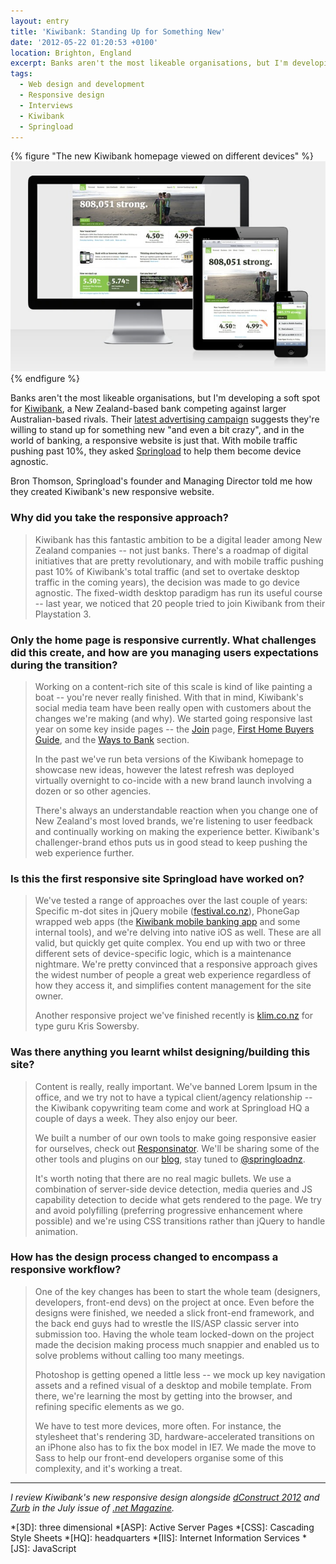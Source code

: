 ```yaml
---
layout: entry
title: 'Kiwibank: Standing Up for Something New'
date: '2012-05-22 01:20:53 +0100'
location: Brighton, England
excerpt: Banks aren't the most likeable organisations, but I'm developing a soft spot for Kiwibank, a New Zealand-based bank competing against larger Australian-based rivals. Their latest advertising campaign suggests they're willing to stand up for something new "and even a bit crazy", and in the world of banking, a responsive website is just that.
tags:
  - Web design and development
  - Responsive design
  - Interviews
  - Kiwibank
  - Springload
---
```

{% figure "The new Kiwibank homepage viewed on different devices" %}
![](/assets/images/2012/05/kiwibank.jpg)
{% endfigure %}

Banks aren't the most likeable organisations, but I'm developing a soft spot for [Kiwibank][1], a New Zealand-based bank competing against larger Australian-based rivals. Their [latest advertising campaign][2] suggests they're willing to stand up for something new "and even a bit crazy", and in the world of banking, a responsive website is just that. With mobile traffic pushing past 10%, they asked [Springload][3] to help them become device agnostic.

Bron Thomson, Springload's founder and Managing Director told me how they created Kiwibank's new responsive website.

### Why did you take the responsive approach?
> Kiwibank has this fantastic ambition to be a digital leader among New Zealand companies -- not just banks. There's a roadmap of digital initiatives that are pretty revolutionary, and with mobile traffic pushing past 10% of Kiwibank's total traffic (and set to overtake desktop traffic in the coming years), the decision was made to go device agnostic. The fixed-width desktop paradigm has run its useful course -- last year, we noticed that 20 people tried to join Kiwibank from their Playstation 3. 

### Only the home page is responsive currently. What challenges did this create, and how are you managing users expectations during the transition?
> Working on a content-rich site of this scale is kind of like painting a boat -- you're never really finished. With that in mind, Kiwibank's social media team have been really open with customers about the changes we're making (and why). We started going responsive last year on some key inside pages -- the [Join][4] page, [First Home Buyers Guide][5], and the [Ways to Bank][6] section. 
> 
> In the past we've run beta versions of the Kiwibank homepage to showcase new ideas, however the latest refresh was deployed virtually overnight to co-incide with a new brand launch involving a dozen or so other agencies. 
>
> There's always an understandable reaction when you change one of New Zealand's most loved brands, we're listening to user feedback and continually working on making the experience better. Kiwibank's challenger-brand ethos puts us in good stead to keep pushing the web experience further.

### Is this the first responsive site Springload have worked on?
> We've tested a range of approaches over the last couple of years: Specific m-dot sites in jQuery mobile ([festival.co.nz][7]), PhoneGap wrapped web apps (the [Kiwibank mobile banking app][8] and some internal tools), and we're delving into native iOS as well. These are all valid, but quickly get quite complex. You end up with two or three different sets of device-specific logic, which is a maintenance nightmare. We're pretty convinced that a responsive approach gives the widest number of people a great web experience regardless of how they access it, and simplifies content management for the site owner.
> 
> Another responsive project we've finished recently is [klim.co.nz][9] for type guru Kris Sowersby.

### Was there anything you learnt whilst designing/building this site?
> Content is really, really important. We've banned Lorem Ipsum in the office, and we try not to have a typical client/agency relationship -- the Kiwibank copywriting team come and work at Springload HQ a couple of days a week. They also enjoy our beer. 
>
> We built a number of our own tools to make going responsive easier for ourselves, check out [Responsinator][10]. We'll be sharing some of the other tools and plugins on our [blog][11], stay tuned to [@springloadnz][12].
>
> It's worth noting that there are no real magic bullets. We use a combination of server-side device detection, media queries and JS capability detection to decide what gets rendered to the page. We try and avoid polyfilling (preferring progressive enhancement where possible) and we're using CSS transitions rather than jQuery to handle animation. 

### How has the design process changed to encompass a responsive workflow?
> One of the key changes has been to start the whole team (designers, developers, front-end devs) on the project at once. Even before the designs were finished, we needed a slick front-end framework, and the back end guys had to wrestle the IIS/ASP classic server into submission too. Having the whole team locked-down on the project made the decision making process much snappier and enabled us to solve problems without calling too many meetings. 
>
> Photoshop is getting opened a little less -- we mock up key navigation assets and a refined visual of a desktop and mobile template. From there, we're learning the most by getting into the browser, and refining specific elements as we go. 
>
> We have to test more devices, more often. For instance, the stylesheet that's rendering 3D, hardware-accelerated transitions on an iPhone also has to fix the box model in IE7. We made the move to Sass to help our front-end developers organise some of this complexity, and it's working a treat.

* * *

*I review Kiwibank's new responsive design alongside [dConstruct 2012][13] and [Zurb][14] in the July issue of [.net Magazine][15].*

[1]: https://www.kiwibank.co.nz/
[2]: https://www.youtube.com/watch?v=UyaakUyciGg
[3]: http://www.springload.co.nz/
[4]: https://www.kiwibank.co.nz/join/
[5]: https://www.kiwibank.co.nz/personal-banking/home-loans/first-home-buyers/
[6]: https://www.kiwibank.co.nz/personal-banking/ways-to-bank/
[7]: http://festival.co.nz/
[8]: http://itunes.apple.com/nz/app/kiwibank-mobile-banking/id504216653
[9]: http://klim.co.nz/
[10]: http://www.responsinator.com/
[11]: http://www.springload.co.nz/love-the-web/
[12]: http://twitter.com/springloadnz
[13]: http://2012.dconstruct.org/
[14]: http://zurb.com/
[15]: http://www.netmagazine.com/shop/magazines/july-2012-229

*[3D]: three dimensional
*[ASP]: Active Server Pages
*[CSS]: Cascading Style Sheets
*[HQ]: headquarters
*[IIS]: Internet Information Services
*[JS]: JavaScript
